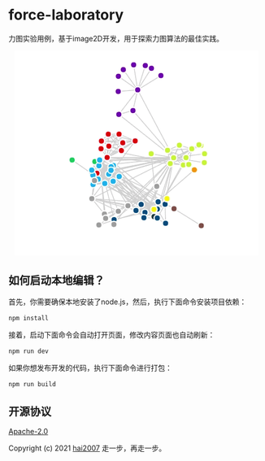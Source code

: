 # force-laboratory
力图实验用例，基于image2D开发，用于探索力图算法的最佳实践。

<p align='center'>
    <img src='./force.gif'>
</p>

## 如何启动本地编辑？

首先，你需要确保本地安装了node.js，然后，执行下面命令安装项目依赖：

```bash
npm install
```

接着，启动下面命令会自动打开页面，修改内容页面也自动刷新：

```bash
npm run dev
```

如果你想发布开发的代码，执行下面命令进行打包：

```bash
npm run build
```

开源协议
---------------------------------------
[Apache-2.0](https://github.com/clunch-contrib/force-laboratory/blob/master/LICENSE)

Copyright (c) 2021 [hai2007](https://hai2007.gitee.io/sweethome/) 走一步，再走一步。
